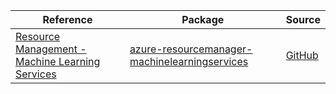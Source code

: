 | Reference | Package | Source |
|---|---|---|
|[Resource Management - Machine Learning Services](resourcemanager-machinelearningservices-readme.md)|[azure-resourcemanager-machinelearningservices](https://repo1.maven.org/maven2/com/azure/resourcemanager/azure-resourcemanager-machinelearningservices)|[GitHub](https://github.com/Azure/azure-sdk-for-java/blob/main/sdk/machinelearningservices/azure-resourcemanager-machinelearningservices)|
